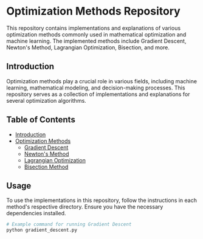 # Optimization Methods Repository

This repository contains implementations and explanations of various optimization methods commonly used in mathematical optimization and machine learning. The implemented methods include Gradient Descent, Newton's Method, Lagrangian Optimization, Bisection, and more.

## Introduction

Optimization methods play a crucial role in various fields, including machine learning, mathematical modeling, and decision-making processes. This repository serves as a collection of implementations and explanations for several optimization algorithms.

## Table of Contents

- [Introduction](#introduction)
- [Optimization Methods](#optimization-methods)
  - [Gradient Descent](#gradient-descent)
  - [Newton's Method](#newtons-method)
  - [Lagrangian Optimization](#lagrangian-optimization)
  - [Bisection Method](#Bisction.py)

## Usage

To use the implementations in this repository, follow the instructions in each method's respective directory. Ensure you have the necessary dependencies installed.

```bash
# Example command for running Gradient Descent
python gradient_descent.py
